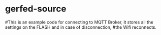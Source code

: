 # gerfed-source
#This is an example code for connecting to MQTT Broker, it stores all the settings on the FLASH and in case of disconnection,
#the Wifi reconnects.
